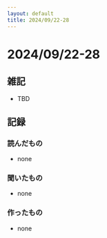 ```yaml
---
layout: default
title: 2024/09/22-28
---
```


# 2024/09/22-28

## 雑記

* TBD

## 記録

### 読んだもの

* none

### 聞いたもの

* none

### 作ったもの

* none